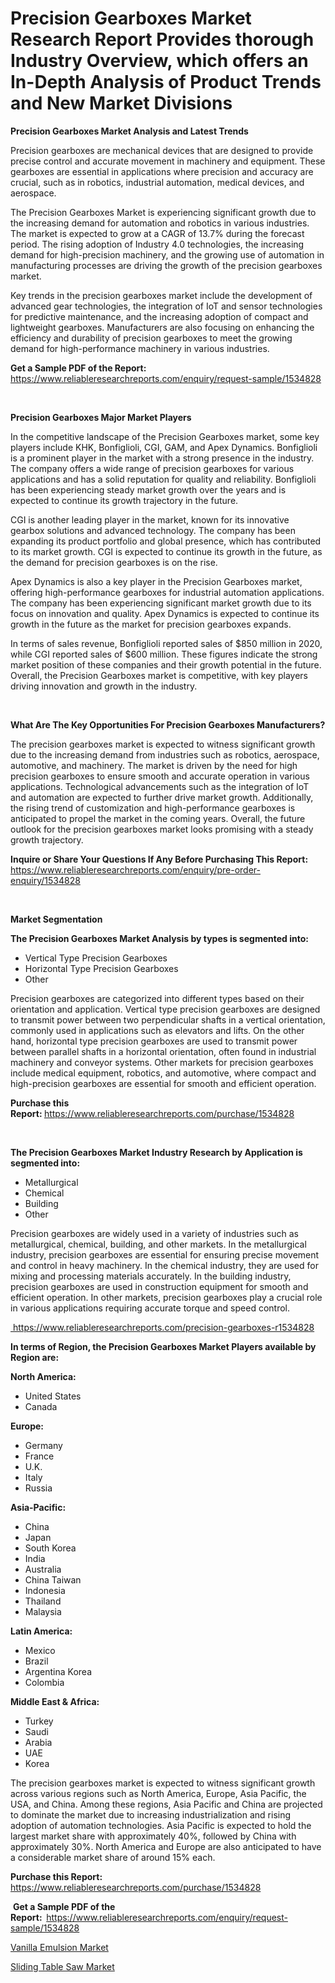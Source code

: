 <p><h1>Precision Gearboxes Market Research Report Provides thorough Industry Overview, which offers an In-Depth Analysis of Product Trends and New Market Divisions</h1></p><p><strong>Precision Gearboxes Market Analysis and Latest Trends</strong></p>
<p><p>Precision gearboxes are mechanical devices that are designed to provide precise control and accurate movement in machinery and equipment. These gearboxes are essential in applications where precision and accuracy are crucial, such as in robotics, industrial automation, medical devices, and aerospace.</p><p>The Precision Gearboxes Market is experiencing significant growth due to the increasing demand for automation and robotics in various industries. The market is expected to grow at a CAGR of 13.7% during the forecast period. The rising adoption of Industry 4.0 technologies, the increasing demand for high-precision machinery, and the growing use of automation in manufacturing processes are driving the growth of the precision gearboxes market.</p><p>Key trends in the precision gearboxes market include the development of advanced gear technologies, the integration of IoT and sensor technologies for predictive maintenance, and the increasing adoption of compact and lightweight gearboxes. Manufacturers are also focusing on enhancing the efficiency and durability of precision gearboxes to meet the growing demand for high-performance machinery in various industries.</p></p>
<p><strong>Get a Sample PDF of the Report:&nbsp;</strong> <a href="https://www.reliableresearchreports.com/enquiry/request-sample/1534828">https://www.reliableresearchreports.com/enquiry/request-sample/1534828</a></p>
<p>&nbsp;</p>
<p><strong>Precision Gearboxes Major Market Players</strong></p>
<p><p>In the competitive landscape of the Precision Gearboxes market, some key players include KHK, Bonfiglioli, CGI, GAM, and Apex Dynamics. Bonfiglioli is a prominent player in the market with a strong presence in the industry. The company offers a wide range of precision gearboxes for various applications and has a solid reputation for quality and reliability. Bonfiglioli has been experiencing steady market growth over the years and is expected to continue its growth trajectory in the future.</p><p>CGI is another leading player in the market, known for its innovative gearbox solutions and advanced technology. The company has been expanding its product portfolio and global presence, which has contributed to its market growth. CGI is expected to continue its growth in the future, as the demand for precision gearboxes is on the rise.</p><p>Apex Dynamics is also a key player in the Precision Gearboxes market, offering high-performance gearboxes for industrial automation applications. The company has been experiencing significant market growth due to its focus on innovation and quality. Apex Dynamics is expected to continue its growth in the future as the market for precision gearboxes expands.</p><p>In terms of sales revenue, Bonfiglioli reported sales of $850 million in 2020, while CGI reported sales of $600 million. These figures indicate the strong market position of these companies and their growth potential in the future. Overall, the Precision Gearboxes market is competitive, with key players driving innovation and growth in the industry.</p></p>
<p>&nbsp;</p>
<p><strong>What Are The Key Opportunities For Precision Gearboxes Manufacturers?</strong></p>
<p><p>The precision gearboxes market is expected to witness significant growth due to the increasing demand from industries such as robotics, aerospace, automotive, and machinery. The market is driven by the need for high precision gearboxes to ensure smooth and accurate operation in various applications. Technological advancements such as the integration of IoT and automation are expected to further drive market growth. Additionally, the rising trend of customization and high-performance gearboxes is anticipated to propel the market in the coming years. Overall, the future outlook for the precision gearboxes market looks promising with a steady growth trajectory.</p></p>
<p><strong>Inquire or Share Your Questions If Any Before Purchasing This Report:</strong> <a href="https://www.reliableresearchreports.com/enquiry/pre-order-enquiry/1534828">https://www.reliableresearchreports.com/enquiry/pre-order-enquiry/1534828</a></p>
<p>&nbsp;</p>
<p><strong>Market Segmentation</strong></p>
<p><strong>The Precision Gearboxes Market Analysis by types is segmented into:</strong></p>
<p><ul><li>Vertical Type Precision Gearboxes</li><li>Horizontal Type Precision Gearboxes</li><li>Other</li></ul></p>
<p><p>Precision gearboxes are categorized into different types based on their orientation and application. Vertical type precision gearboxes are designed to transmit power between two perpendicular shafts in a vertical orientation, commonly used in applications such as elevators and lifts. On the other hand, horizontal type precision gearboxes are used to transmit power between parallel shafts in a horizontal orientation, often found in industrial machinery and conveyor systems. Other markets for precision gearboxes include medical equipment, robotics, and automotive, where compact and high-precision gearboxes are essential for smooth and efficient operation.</p></p>
<p><strong>Purchase this Report:&nbsp;</strong><a href="https://www.reliableresearchreports.com/purchase/1534828">https://www.reliableresearchreports.com/purchase/1534828</a></p>
<p>&nbsp;</p>
<p><strong>The Precision Gearboxes Market Industry Research by Application is segmented into:</strong></p>
<p><ul><li>Metallurgical</li><li>Chemical</li><li>Building</li><li>Other</li></ul></p>
<p><p>Precision gearboxes are widely used in a variety of industries such as metallurgical, chemical, building, and other markets. In the metallurgical industry, precision gearboxes are essential for ensuring precise movement and control in heavy machinery. In the chemical industry, they are used for mixing and processing materials accurately. In the building industry, precision gearboxes are used in construction equipment for smooth and efficient operation. In other markets, precision gearboxes play a crucial role in various applications requiring accurate torque and speed control.</p></p>
<p><a href="https://www.reliableresearchreports.com/precision-gearboxes-r1534828">&nbsp;https://www.reliableresearchreports.com/precision-gearboxes-r1534828</a></p>
<p><strong>In terms of Region, the Precision Gearboxes Market Players available by Region are:</strong></p>
<p>
    <p> <strong> North America: </strong>
        <ul>
            <li>United States</li>
            <li>Canada</li>
        </ul>
        </p> 
    <p> <strong> Europe: </strong>
        <ul>
            <li>Germany</li>
            <li>France</li>
            <li>U.K.</li>
            <li>Italy</li>
            <li>Russia</li>
        </ul>
        </p> 
    <p> <strong> Asia-Pacific: </strong>
        <ul>
            <li>China</li>
            <li>Japan</li>
            <li>South Korea</li>
            <li>India</li>
            <li>Australia</li>
            <li>China Taiwan</li>
            <li>Indonesia</li>
            <li>Thailand</li>
            <li>Malaysia</li>
        </ul>
        </p> 
    <p> <strong> Latin America: </strong>
        <ul>
            <li>Mexico</li>
            <li>Brazil</li>
            <li>Argentina Korea</li>
            <li>Colombia</li>
        </ul>
        </p> 
    <p> <strong> Middle East & Africa: </strong>
        <ul>
            <li>Turkey</li>
            <li>Saudi</li>
            <li>Arabia</li>
            <li>UAE</li>
            <li>Korea</li>
        </ul>
    </p>
    </p>
<p><p>The precision gearboxes market is expected to witness significant growth across various regions such as North America, Europe, Asia Pacific, the USA, and China. Among these regions, Asia Pacific and China are projected to dominate the market due to increasing industrialization and rising adoption of automation technologies. Asia Pacific is expected to hold the largest market share with approximately 40%, followed by China with approximately 30%. North America and Europe are also anticipated to have a considerable market share of around 15% each.</p></p>
<p><strong>Purchase this Report: </strong><a href="https://www.reliableresearchreports.com/purchase/1534828">https://www.reliableresearchreports.com/purchase/1534828</a></p>
<p>&nbsp;<strong>Get a Sample PDF of the Report:&nbsp;&nbsp;</strong><a href="https://www.reliableresearchreports.com/enquiry/request-sample/1534828">https://www.reliableresearchreports.com/enquiry/request-sample/1534828</a></p>
<p><strong></strong></p>
<p><p><a href="https://changeable-paste-463.notion.site/Vanilla-Emulsion-Market-Furnishes-Information-on-Market-Share-Market-Trends-and-Market-Growth-0f5d4320e500454bab0d6fe5e608aedc">Vanilla Emulsion Market</a></p><p><a href="https://github.com/PeterParrish5/Market-Research-Report-List-4/blob/main/sliding-table-saw-market.md">Sliding Table Saw Market</a></p></p>